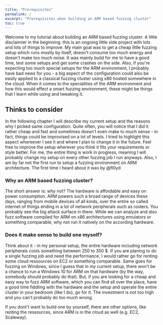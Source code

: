 ```yaml
---
title: "Prerequisites"
permalink: /
excerpt: "Prerequisites when building an ARM based fuzzing cluster"
toc: true
---
```



Welcome to my tutorial about building an ARM based fuzzing cluster. A little disclaimier in the beginning: this is an ongoing little side project with lots and lots of things to improve. My main goal was to get a cheap little fuzzing setup which runs mostly by itself, doesn't consume too much energy and doesn't make too much noise. It was mainly build for me to have a good time, test some setups and get some crashes on the side.
Also, if you're expecting too much special setups for the ARM environment, I probably have bad news for you - a big aspect of the configuration could also be easily applied to a classical fuzzing cluster using x86 hosted somewhere in the cloud. When it comes to the specialities of the ARM environment and how this would effect a smart fuzzing environment, these might be things that I learn while using and tweaking it.


## Thinks to consider

In the following chapter I will describe my current setup and the reasons why I picked same configuration. Quite often, you will notice that I did it rather cheap and fast and sometimes doesn't even make to much sense - in fact, things could be improvised on a lot of levels. I tried to highlight this aspect whereever I see it and where I plan to change it in the future. Feel free to improve the setup wherever you think it fits your requirements or style better. For me, the entire thing is work in progress, meaning I will probably change my setup on every other fuzzing job I run anyways.
Also, I am by far not the first run to setup a fuzzing environment on ARM architecture. The first time I heard about it was by @fl0yd

### Why an ARM based fuzzing cluster?

The short answer is: why not? The hardware is affordable and easy on power consumption. ARM powers such a broad range of devices these days, ranging from mobile devices of all kinds, over the entire so called internet of things ending in a lot of network peripherals such as routers. You probably see the big attack surface in there. While we can analyze and also fuzz software compiled for ARM on x86 architectures using emulators or something comparable, why not run it natively on the according hardware.


### Does it make sense to build one myself?

Think about it - in my personal setup, the entire hardware including network peripherals costs something between 250 to 350 $. If you are planing to do a single fuzzing job and need the performance, I would rather go for renting some cloud ressources on EC2 or something comparable. Same goes for fuzzing on Windows, since I guess that in my current setup, there won't be a chance to run a Windows 10 for ARM on that hardware (by the way, somebody should probably do that).
But, if you are looking for a cheap and easy way to fuzz ARM software, which you can find all over the place, have a good time fiddling with the hardware and the setup and operate the entire cluster in your bedroom (like I do), go for it. The investment is not too high and you can't probably do too much wrong. 

If you dont't want to build one by yourself, there are other options, like renting the ressources, since ARM is in the cloud as well (e.g. EC2, Scaleway).    

